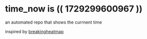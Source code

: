 # time_now is (( 1729299600967 ))

an automated repo that shows the currnent time

inspired by [breakingheatmap](https://github.com/breakingheatmap/breakingheatmap)